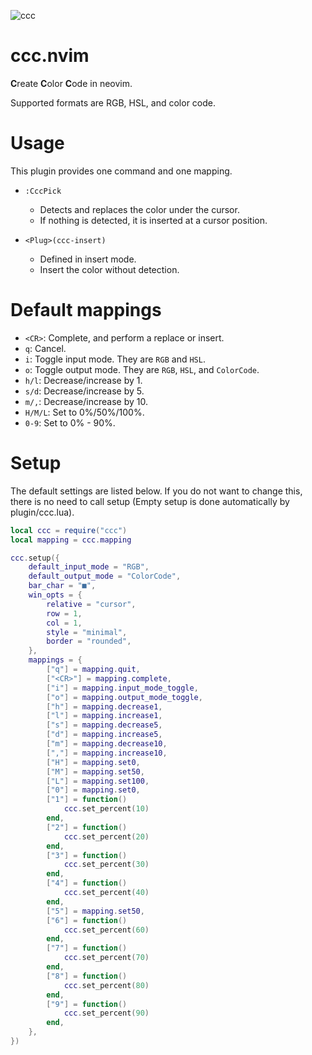 ![ccc](https://user-images.githubusercontent.com/82267684/190064788-4b3e5e4a-715d-4db3-a63c-5d9fd20373d7.gif)

# ccc.nvim

**C**reate **C**olor **C**ode in neovim.

Supported formats are RGB, HSL, and color code.

# Usage

This plugin provides one command and one mapping.

- `:CccPick`
    - Detects and replaces the color under the cursor.
    - If nothing is detected, it is inserted at a cursor position.

- `<Plug>(ccc-insert)`
    - Defined in insert mode.
    - Insert the color without detection.

# Default mappings

- `<CR>`: Complete, and perform a replace or insert.
- `q`: Cancel.
- `i`: Toggle input mode. They are `RGB` and `HSL`.
- `o`: Toggle output mode. They are `RGB`, `HSL`, and `ColorCode`.
- `h/l`: Decrease/increase by 1.
- `s/d`: Decrease/increase by 5.
- `m/,`: Decrease/increase by 10.
- `H/M/L`: Set to 0%/50%/100%.
- `0-9`: Set to 0% - 90%.

# Setup

The default settings are listed below.
If you do not want to change this, there is no need to call setup (Empty setup is done automatically by plugin/ccc.lua).

```lua
local ccc = require("ccc")
local mapping = ccc.mapping

ccc.setup({
    default_input_mode = "RGB",
    default_output_mode = "ColorCode",
    bar_char = "■",
    win_opts = {
        relative = "cursor",
        row = 1,
        col = 1,
        style = "minimal",
        border = "rounded",
    },
    mappings = {
        ["q"] = mapping.quit,
        ["<CR>"] = mapping.complete,
        ["i"] = mapping.input_mode_toggle,
        ["o"] = mapping.output_mode_toggle,
        ["h"] = mapping.decrease1,
        ["l"] = mapping.increase1,
        ["s"] = mapping.decrease5,
        ["d"] = mapping.increase5,
        ["m"] = mapping.decrease10,
        [","] = mapping.increase10,
        ["H"] = mapping.set0,
        ["M"] = mapping.set50,
        ["L"] = mapping.set100,
        ["0"] = mapping.set0,
        ["1"] = function()
            ccc.set_percent(10)
        end,
        ["2"] = function()
            ccc.set_percent(20)
        end,
        ["3"] = function()
            ccc.set_percent(30)
        end,
        ["4"] = function()
            ccc.set_percent(40)
        end,
        ["5"] = mapping.set50,
        ["6"] = function()
            ccc.set_percent(60)
        end,
        ["7"] = function()
            ccc.set_percent(70)
        end,
        ["8"] = function()
            ccc.set_percent(80)
        end,
        ["9"] = function()
            ccc.set_percent(90)
        end,
    },
})
```
